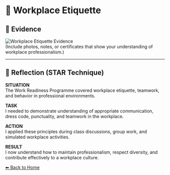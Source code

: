 # 🏢 Workplace Etiquette

## 📎 Evidence  
![Workplace Etiquette Evidence](./images/workplace-etiquette.png)  
(Include photos, notes, or certificates that show your understanding of workplace professionalism.)

---

## 📝 Reflection (STAR Technique)

**SITUATION**  
The Work Readiness Programme covered workplace etiquette, teamwork, and behavior in professional environments.

**TASK**  
I needed to demonstrate understanding of appropriate communication, dress code, punctuality, and teamwork in the workplace.

**ACTION**  
I applied these principles during class discussions, group work, and simulated workplace activities.

**RESULT**  
I now understand how to maintain professionalism, respect diversity, and contribute effectively to a workplace culture.

[⬅ Back to Home](./README.md)
